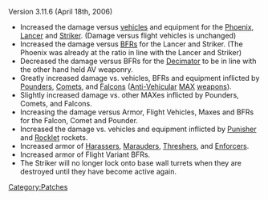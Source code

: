 Version 3.11.6 (April 18th, 2006)

- Increased the damage versus [vehicles](Vehicle.md) and
  equipment for the [Phoenix](../Phoenix.md),
  [Lancer](../Lancer.md) and [Striker](../Striker.md).
  (Damage versus flight vehicles is unchanged)
- Increased the damage versus [BFRs](../BFR.md) for the Lancer
  and Striker. (The Phoenix was already at the ratio in line with the
  Lancer and Striker)
- Decreased the damage versus BFRs for the
  [Decimator](../Decimator.md) to be in line with the other hand
  held AV weaponry.
- Greatly increased damage vs. vehicles, BFRs and equipment inflicted
  by [Pounders](../Pounder.md), [Comets](../Comet.md), and
  [Falcons](../Falcon.md)
  ([Anti-Vehicular](../Anti-Vehicular.md) [MAX](../MAX.md)
  [weapons](Weapon.md)).
- Slightly increased damage vs. other MAXes inflicted by Pounders,
  Comets, and Falcons.
- Increasing the damage versus Armor, Flight Vehicles, Maxes and BFRs
  for the Falcon, Comet and Pounder.
- Increased the damage vs. vehicles and equipment inflicted by
  [Punisher](../Punisher.md) and
  [Rocklet](../Rocklet_Rifle.md) rockets.
- Increased armor of [Harassers](../Harasser.md),
  [Marauders](../Marauder.md), [Threshers](../Thresher.md),
  and [Enforcers](../Enforcer.md).
- Increased armor of Flight Variant BFRs.
- The Striker will no longer lock onto base wall turrets when they are
  destroyed until they have become active again.

[Category:Patches](../Category:Patches.md)
